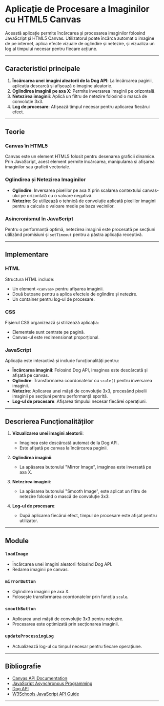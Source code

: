 
# Aplicație de Procesare a Imaginilor cu HTML5 Canvas

Această aplicație permite încărcarea și procesarea imaginilor folosind JavaScript și HTML5 Canvas. Utilizatorul poate încărca automat o imagine de pe internet, aplica efecte vizuale de oglindire și netezire, și vizualiza un log al timpului necesar pentru fiecare acțiune.

---

## Caracteristici principale
1. **Încărcarea unei imagini aleatorii de la Dog API**: La încărcarea paginii, aplicația descarcă și afișează o imagine aleatorie.
2. **Oglindirea imaginii pe axa X**: Permite inversarea imaginii pe orizontală.
3. **Netezirea imaginii**: Aplică un filtru de netezire folosind o mască de convoluție 3x3.
4. **Log de procesare**: Afișează timpul necesar pentru aplicarea fiecărui efect.

---

## Teorie

### Canvas în HTML5
Canvas este un element HTML5 folosit pentru desenarea graficii dinamice. Prin JavaScript, acest element permite încărcarea, manipularea și afișarea imaginilor sau graficii vectoriale.

### Oglindirea și Netezirea Imaginilor
- **Oglindire**: Inversarea pixelilor pe axa X prin scalarea contextului canvas-ului pe orizontală cu o valoare negativă.
- **Netezire**: Se utilizează o tehnică de convoluție aplicată pixelilor imaginii pentru a calcula o valoare medie pe baza vecinilor.

### Asincronismul în JavaScript
Pentru o performanță optimă, netezirea imaginii este procesată pe secțiuni utilizând promisiuni și `setTimeout` pentru a păstra aplicația receptivă.

---

## Implementare

### HTML
Structura HTML include:
- Un element `<canvas>` pentru afișarea imaginii.
- Două butoane pentru a aplica efectele de oglindire și netezire.
- Un container pentru log-ul de procesare.

### CSS
Fișierul CSS organizează și stilizează aplicația:
- Elementele sunt centrate pe pagină.
- Canvas-ul este redimensionat proporțional.

### JavaScript
Aplicația este interactivă și include funcționalități pentru:
- **Încărcarea imaginii**: Folosind Dog API, imaginea este descărcată și afișată pe canvas.
- **Oglindire**: Transformarea coordonatelor cu `scale()` pentru inversarea imaginii.
- **Netezire**: Aplicarea unei măști de convoluție 3x3, procesând pixelii imaginii pe secțiuni pentru performanță sporită.
- **Log-ul de procesare**: Afișarea timpului necesar fiecărei operațiuni.

---

## Descrierea Funcționalităților

1. **Vizualizarea unei imagini aleatorii**:
   - Imaginea este descărcată automat de la Dog API.
   - Este afișată pe canvas la încărcarea paginii.

2. **Oglindirea imaginii**:
   - La apăsarea butonului "Mirror Image", imaginea este inversată pe axa X.

3. **Netezirea imaginii**:
   - La apăsarea butonului "Smooth Image", este aplicat un filtru de netezire folosind o mască de convoluție 3x3.

4. **Log-ul de procesare**:
   - După aplicarea fiecărui efect, timpul de procesare este afișat pentru utilizator.

---

## Module

### `loadImage`
- Încărcarea unei imagini aleatorii folosind Dog API.
- Redarea imaginii pe canvas.

### `mirrorButton`
- Oglindirea imaginii pe axa X.
- Folosește transformarea coordonatelor prin funcția `scale`.

### `smoothButton`
- Aplicarea unei măști de convoluție 3x3 pentru netezire.
- Procesarea este optimizată prin secționarea imaginii.

### `updateProcessingLog`
- Actualizează log-ul cu timpul necesar pentru fiecare operațiune.

---

## Bibliografie

- [Canvas API Documentation](https://developer.mozilla.org/en-US/docs/Web/API/Canvas_API/Tutorial/Using_images)
- [JavaScript Asynchronous Programming](https://developer.mozilla.org/en-US/docs/Learn/JavaScript/Asynchronous)
- [Dog API](https://dog.ceo/dog-api/)
- [W3Schools JavaScript API Guide](https://www.w3schools.com/js/js_api_intro.asp)

---
